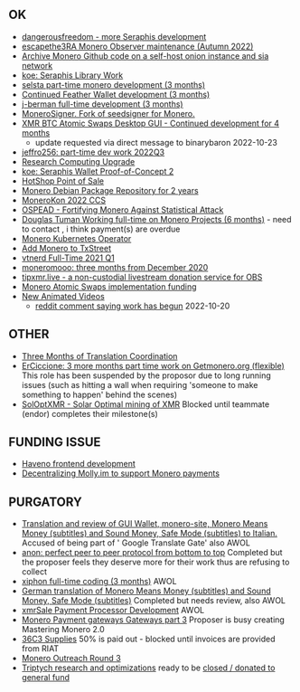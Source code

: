## OK
- [dangerousfreedom - more Seraphis development](https://ccs.getmonero.org/proposals/dangerousfreedom-Seraphis-audit-and-wallet.html)    
- [escapethe3RA Monero Observer maintenance (Autumn 2022)](https://ccs.getmonero.org/proposals/escapethe3ra-monero-observer-maintenance-autumn-2022.html)    
- [Archive Monero Github code on a self-host onion instance and sia network](https://ccs.getmonero.org/proposals/Archive-monero-code-in-uncensorable-way.html)    
- [koe: Seraphis Library Work](https://ccs.getmonero.org/proposals/seraphis-library-work.html)    
- [selsta part-time monero development (3 months)](https://ccs.getmonero.org/proposals/selsta-6.html)    
- [Continued Feather Wallet development (3 months)](https://ccs.getmonero.org/proposals/tobtoht-feather-dev-2022-1.html)    
- [j-berman full-time development (3 months)](https://ccs.getmonero.org/proposals/j-berman-3months-full-time-3.html)    
- [MoneroSigner. Fork of seedsigner for Monero.](https://ccs.getmonero.org/proposals/MoneroSigner.html)    
- [XMR BTC Atomic Swaps Desktop GUI - Continued development for 4 months](https://ccs.getmonero.org/proposals/unstoppableswap-gui-2.html)  
  - update requested via direct message to binarybaron 2022-10-23  
- [jeffro256: part-time dev work 2022Q3](https://ccs.getmonero.org/proposals/jeffro256-part-time-2022-q3.html)    
- [Research Computing Upgrade](https://ccs.getmonero.org/proposals/gingeropolous_zenith_storage.html)    
- [koe: Seraphis Wallet Proof-of-Concept 2](https://ccs.getmonero.org/proposals/seraphis-wallet-poc-2.html)    
- [HotShop Point of Sale](https://ccs.getmonero.org/proposals/cryptogrampy-hotshop-dev.html)    
- [Monero Debian Package Repository for 2 years](https://ccs.getmonero.org/proposals/adrelanos-debian-package.html)    
- [MoneroKon 2022 CCS](https://ccs.getmonero.org/proposals/MoneroKon-2022-CCS.html)  
- [OSPEAD - Fortifying Monero Against Statistical Attack](https://ccs.getmonero.org/proposals/Rucknium-OSPEAD-Fortifying-Monero-Against-Statistical-Attack.html)    
- [Douglas Tuman Working full-time on Monero Projects (6 months)](https://ccs.getmonero.org/proposals/DTuman_6months_full-time_on_monero-projects.html) - need to contact , i think payment(s) are overdue       
- [Monero Kubernetes Operator](https://ccs.getmonero.org/proposals/utxobr-monero-k8s-operator.html)    
- [Add Monero to TxStreet](https://ccs.getmonero.org/proposals/txstreet-2021.html)    
- [vtnerd Full-Time 2021 Q1](https://ccs.getmonero.org/proposals/vtnerd-2021-q1.html)    
- [moneromooo: three months from December 2020](https://ccs.getmonero.org/proposals/mooo-2020-12.html)    
- [tipxmr.live - a non-custodial livestream donation service for OBS](https://ccs.getmonero.org/proposals/tipxmr.live.html)    
- [Monero Atomic Swaps implementation funding](https://ccs.getmonero.org/proposals/h4sh3d-atomic-swap-implementation.html)    
- [New Animated Videos](https://ccs.getmonero.org/proposals/savandra-videos-for-monero.html)   
    - [reddit comment saying work has begun](https://www.reddit.com/r/Monero/comments/xgqfdd/monero_youtube_channel_video_about_p2pool/) 2022-10-20

## OTHER
- [Three Months of Translation Coordination](https://ccs.getmonero.org/proposals/netrik-translation-coordination-2.html)    
- [ErCiccione: 3 more months part time work on Getmonero.org (flexible)](https://ccs.getmonero.org/proposals/erciccione-website7.html) This role has been suspended by the proposor due to long running issues (such as hitting a wall when requiring 'someone to make something to happen' behind the scenes)
- [SolOptXMR - Solar Optimal mining of XMR](https://ccs.getmonero.org/proposals/soloptxmr-mj-endor-2022.html) Blocked until teammate (endor) completes their milestone(s) 

## FUNDING ISSUE
- [Haveno frontend development](https://ccs.getmonero.org/proposals/haveno-frontend.html)      
- [Decentralizing Molly.im to support Monero payments](https://ccs.getmonero.org/proposals/vd-molly-payments-stage1.html)    

## PURGATORY
- [Translation and review of GUI Wallet, monero-site, Monero Means Money (subtitles) and Sound Money, Safe Mode (subtitles) to Italian.](https://ccs.getmonero.org/staff91-Translation%20and%20review%20of%20GUI%20Wallet,%20monero-site,%20Monero%20Means%20Money%20(subtitles)%20and%20Sound%20Money,%20Safe%20Mode%20(subtitles)%20to%20Italian.html) Accused of being part of ' Google Translate Gate' also AWOL    
- [anon: perfect peer to peer protocol from bottom to top](https://ccs.getmonero.org/proposals/anon-perfect-peer-to-peer-protocol.html) Completed but the proposer feels they deserve more for their work thus are refusing to collect    
- [xiphon full-time coding (3 months)](https://ccs.getmonero.org/proposals/xiphon-7.html) AWOL      
- [German translation of Monero Means Money (subtitles) and Sound Money, Safe Mode (subtitles)](https://ccs.getmonero.org/proposals/wobole-german-translation-subtitles.html) Completed but needs review, also AWOL    
- [xmrSale Payment Processor Development](https://ccs.getmonero.org/proposals/xmrsale-2021.html) AWOL     
- [Monero Payment gateways Gateways part 3](https://ccs.getmonero.org/proposals/serhack-monero-integrations-part-3.html) Proposer is busy creating Mastering Monero 2.0    
- [36C3 Supplies](https://ccs.getmonero.org/proposals/36c3.html) 50% is paid out - blocked until invoices are provided from RIAT    
- [Monero Outreach Round 3](https://ccs.getmonero.org/proposals/xmrhaelan-monero-outreach-round-3.html)  
- [Triptych research and optimizations](https://ccs.getmonero.org/proposals/cypherstack-sarang-triptych-research.html) ready to be [closed / donated to general fund](https://libera.monerologs.net/monero-community/20221007#c150566)
